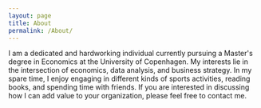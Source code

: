 ```yaml
---
layout: page
title: About
permalink: /About/
---
```


I am a dedicated and hardworking individual currently pursuing a Master's degree in Economics at the University of Copenhagen. My interests lie in the intersection of economics, data analysis, and business strategy. In my spare time, I enjoy engaging in different kinds of sports activities, reading books, and spending time with friends. If you are interested in discussing how I can add value to your organization, please feel free to contact me.
